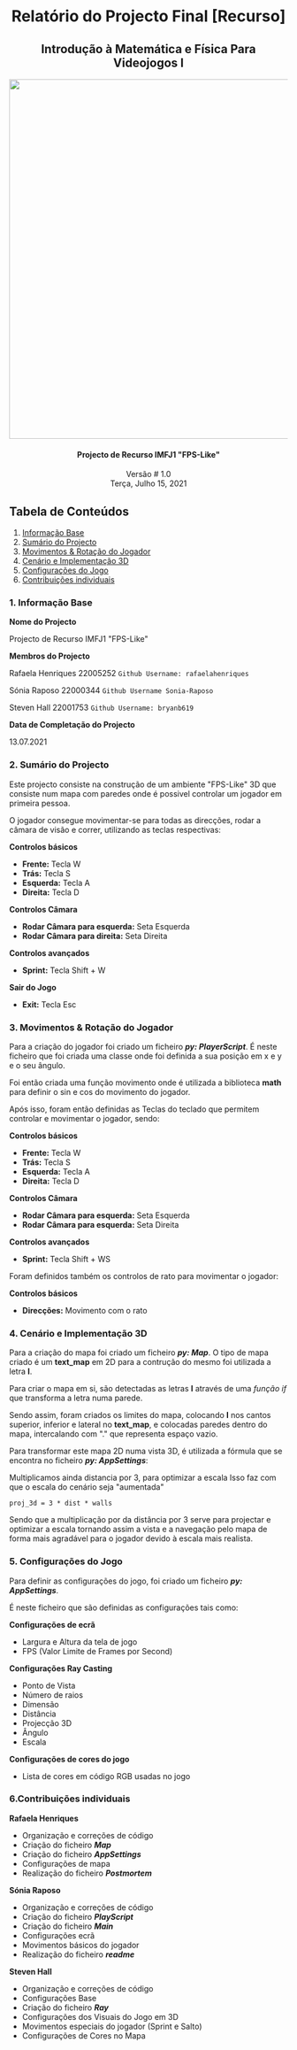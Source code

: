 <!DOCTYPE html>
<html>
<head>
	<meta charset="utf-8"/>
</head>
<body>

<h1><center>Relatório do Projecto Final [Recurso] </center></h1>

<h2><center> Introdução à Matemática e Física Para Videojogos I </center></h2>  

<center><p><img src="https://i.ibb.co/ZVnHHPH/unknown.png" width="650"  /></p></center>

<h4><center>Projecto de Recurso IMFJ1 "FPS-Like" </center></h4>


<center>Versão # 1.0</center>

<center>Terça, Julho 15, 2021</center>

<div style="page-break-after:always"></div>


<h2>Tabela de Conteúdos</h2>

<ol>
<li><a href="#informaçãobase">Informação Base</a></li>
<li><a href="#sumario">Sumário do Projecto</a>
<li><a href="#movimentos">Movimentos & Rotação do Jogador</a>
<li><a href="#cenario">Cenário e Implementação 3D</a>
<li><a href="#configuraçoes">Configurações do Jogo</a></li>
<li><a href="#contribuiçoes">Contribuições individuais</a></li>
</ol></li>


<div style="page-break-after: always"></div>


<h3>1. Informação Base <a name="informaçãobase"></a></h3>

<p> 

**Nome do Projecto**

Projecto de Recurso IMFJ1 "FPS-Like"


**Membros do Projecto**

Rafaela Henriques 22005252
`Github Username: rafaelahenriques`

Sónia Raposo 22000344
`Github Username Sonia-Raposo `

Steven Hall 22001753
`Github Username: bryanb619`


**Data de Completação do Projecto**

13.07.2021

 </p>
 

<h3>2. Sumário do Projecto <a name="sumario"></a></h3>

<p>
Este projecto consiste na construção de um ambiente "FPS-Like" 3D que consiste num mapa com paredes onde é possivel controlar um jogador em primeira pessoa.

O jogador consegue movimentar-se para todas as direcções, rodar a câmara de visão e correr, utilizando as teclas respectivas:

**Controlos básicos**
* **Frente:** Tecla W
* **Trás:** Tecla S
* **Esquerda:** Tecla A
* **Direita:** Tecla D

**Controlos Câmara**
* **Rodar Câmara para esquerda:** Seta Esquerda
* **Rodar Câmara para direita:** Seta Direita

**Controlos avançados**
* **Sprint:** Tecla Shift + W

**Sair do Jogo**
* **Exit:** Tecla Esc

</p>


<p>

<h3>3. Movimentos & Rotação do Jogador <a name="movimentos"></a></h3>

Para a criação do jogador foi criado um ficheiro ***py: PlayerScript***. 
É neste ficheiro que foi criada uma classe onde foi definida a sua posição em x e y e o seu ângulo.

Foi então criada uma função movimento onde é utilizada a biblioteca **math** para definir o sin e cos do movimento do jogador.

Após isso, foram então definidas as Teclas do teclado que permitem controlar e movimentar o jogador, sendo:

**Controlos básicos**
* **Frente:** Tecla W
* **Trás:** Tecla S
* **Esquerda:** Tecla A
* **Direita:** Tecla D

**Controlos Câmara**
* **Rodar Câmara para esquerda:** Seta Esquerda
* **Rodar Câmara para esquerda:** Seta Direita

**Controlos avançados**
* **Sprint:** Tecla Shift + WS

Foram definidos também os controlos de rato para movimentar o jogador:

**Controlos básicos**
* **Direcções:** Movimento com o rato

 </p>

 <p>

<h3>4. Cenário e Implementação 3D <a name="cenario"></a></h3>


Para a criação do mapa foi criado um ficheiro ***py: Map***. O tipo de mapa criado é um **text_map** em 2D para a contrução do mesmo foi utilizada a letra **I**.

Para criar o mapa em si, são detectadas as letras **I** através de uma *função if* que transforma a letra numa parede.

Sendo assim, foram criados os limites do mapa, colocando **I** nos cantos superior, inferior e lateral no **text_map**, e colocadas paredes dentro do mapa, intercalando com "." que representa espaço vazio.

Para transformar este mapa 2D numa vista 3D, é utilizada a fórmula que se encontra no ficheiro ***py: AppSettings***:

Multiplicamos ainda distancia por 3, para optimizar a escala
Isso faz com que o escala do cenário seja "aumentada"

`proj_3d = 3 * dist * walls`

Sendo que a multiplicação por da distância por 3 serve para projectar e optimizar a escala tornando assim a vista e a navegação pelo mapa de forma mais agradável para o jogador devido à escala mais realista. 

</p>

<p>

<h3>5. Configurações do Jogo <a name="configuraçoes"></a></h3>

Para definir as configurações do jogo, foi criado um ficheiro ***py: AppSettings***.

É neste ficheiro que são definidas as configurações tais como:

**Configurações de ecrã**
* Largura e Altura da tela de jogo
* FPS (Valor Limite de Frames por Second)

**Configurações Ray Casting**
* Ponto de Vista
* Número de raios
* Dimensão
* Distância
* Projecção 3D
* Ângulo
* Escala

**Configurações de cores do jogo**
* Lista de cores em código RGB usadas no jogo

</p>


<h3>6.Contribuições individuais <a name="contribuiçoes"></a></h3>

**Rafaela Henriques**
* Organização e correções de código
* Criação do ficheiro ***Map***
* Criação do ficheiro ***AppSettings***
* Configurações de mapa
* Realização do ficheiro ***Postmortem***

**Sónia Raposo**
* Organização e correções de código
* Criação do ficheiro ***PlayScript***
* Criação do ficheiro ***Main***
* Configurações ecrã
* Movimentos básicos do jogador
* Realização do ficheiro ***readme***

**Steven Hall**
* Organização e correções de código
* Configurações Base
* Criação do ficheiro ***Ray***
* Configurações dos Visuais do Jogo em 3D
* Movimentos especiais do jogador (Sprint e Salto)
* Configurações de Cores no Mapa
